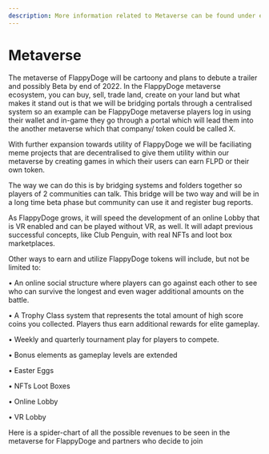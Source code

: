 ```yaml
---
description: More information related to Metaverse can be found under ecosystem
---
```


# Metaverse

The metaverse of FlappyDoge will be cartoony and plans to debute a trailer and possibly Beta by end of 2022. In the FlappyDoge metaverse ecosystem, you can  buy, sell, trade land, create on your land but what makes it stand out is that we will be bridging portals through a centralised system so an example can be FlappyDoge metaverse players log in using their wallet and in-game they go through a portal which will lead them into the another metaverse which that company/ token could be called X.&#x20;

With further expansion towards utility of FlappyDoge we will be faciliating meme projects that are decentralised to give them utility within our metaverse by creating games in which their users can earn FLPD or their own token.

The way we can do this is by bridging systems and folders together so players of 2 communities can talk. This bridge will be two way and will be in a long time beta phase but community can use it and register bug reports.&#x20;

As FlappyDoge grows, it will speed the development of an online Lobby that is VR enabled and can be played without VR, as well.  It will adapt previous successful concepts, like Club Penguin, with real NFTs and loot box marketplaces.

Other ways to earn and utilize FlappyDoge tokens will include, but not be limited to:

•             An online social structure where players can go against each other to see who can survive the longest and even wager additional amounts on the battle.

•             A Trophy Class system that represents the total amount of high score coins you collected.  Players thus earn additional rewards for elite gameplay.

•             Weekly and quarterly tournament play for players to compete.

•             Bonus elements as gameplay levels are extended

•             Easter Eggs

•             NFTs Loot Boxes

•             Online Lobby

•             VR Lobby



Here is a spider-chart of all the possible revenues to be seen in the metaverse for FlappyDoge and partners who decide to join

